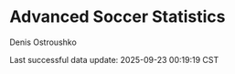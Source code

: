 # Advanced Soccer Statistics
Denis Ostroushko

<!-- gfm -->

Last successful data update: 2025-09-23 00:19:19 CST
